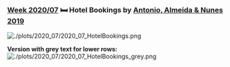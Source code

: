 ### [Week 2020/07](https://github.com/Z3tt/TidyTuesday/tree/master/R/2020_07_HotelBookings.Rmd) 🛏️ Hotel Bookings by [Antonio, Almeida & Nunes 2019](https://www.sciencedirect.com/science/article/pii/S2352340918315191#bib5)
![./plots/2020_07/2020_07_HotelBookings.png](https://raw.githubusercontent.com/Z3tt/TidyTuesday/master/plots/2020_07/2020_07_HotelBookings.png)

**Version with grey text for lower rows:**
![./plots/2020_07/2020_07_HotelBookings_grey.png](https://raw.githubusercontent.com/Z3tt/TidyTuesday/master/plots/2020_07/2020_07_HotelBookings_grey.png)
